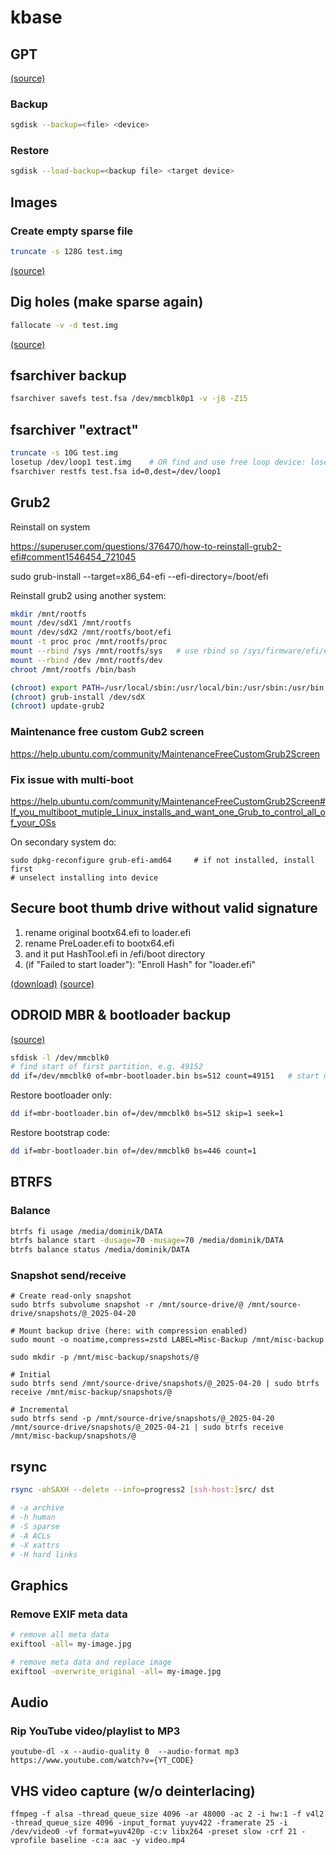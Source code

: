 # kbase

## GPT

[(source)](https://www.dedoimedo.com/computers/gpt-disk-backup-partition-table.html)

### Backup

```bash
sgdisk --backup=<file> <device>
```

### Restore

```bash
sgdisk --load-backup=<backup file> <target device>
```

## Images

### Create empty sparse file

```bash
truncate -s 128G test.img
```

[(source)](https://www.systutorials.com/handling-sparse-files-on-linux/)

## Dig holes (make sparse again)

```bash
fallocate -v -d test.img
```

[(source)](https://www.systutorials.com/handling-sparse-files-on-linux/#comment-170695)


## fsarchiver backup

```bash
fsarchiver savefs test.fsa /dev/mmcblk0p1 -v -j8 -Z15
```

## fsarchiver "extract"

```bash
truncate -s 10G test.img
losetup /dev/loop1 test.img    # OR find and use free loop device: losetup -f --show test.img
fsarchiver restfs test.fsa id=0,dest=/dev/loop1
```


## Grub2

Reinstall on system

https://superuser.com/questions/376470/how-to-reinstall-grub2-efi#comment1546454_721045

  sudo grub-install --target=x86_64-efi --efi-directory=/boot/efi

Reinstall grub2 using another system:

```bash
mkdir /mnt/rootfs
mount /dev/sdX1 /mnt/rootfs
mount /dev/sdX2 /mnt/rootfs/boot/efi
mount -t proc proc /mnt/rootfs/proc
mount --rbind /sys /mnt/rootfs/sys   # use rbind so /sys/firmware/efi/efivars is populated
mount --rbind /dev /mnt/rootfs/dev
chroot /mnt/rootfs /bin/bash

(chroot) export PATH=/usr/local/sbin:/usr/local/bin:/usr/sbin:/usr/bin:/sbin:/bin   # depending on system
(chroot) grub-install /dev/sdX
(chroot) update-grub2
```

### Maintenance free custom Gub2 screen

https://help.ubuntu.com/community/MaintenanceFreeCustomGrub2Screen

### Fix issue with multi-boot

https://help.ubuntu.com/community/MaintenanceFreeCustomGrub2Screen#If_you_multiboot_mutiple_Linux_installs_and_want_one_Grub_to_control_all_of_your_OSs

On secondary system do:
```
sudo dpkg-reconfigure grub-efi-amd64     # if not installed, install first
# unselect installing into device
```

## Secure boot thumb drive without valid signature

  1. rename original bootx64.efi to loader.efi
  2. rename PreLoader.efi to bootx64.efi
  3. and it put HashTool.efi in /efi/boot directory
  4. (if "Failed to start loader"): "Enroll Hash" for "loader.efi"

[(download)](https://blog.hansenpartnership.com/linux-foundation-secure-boot-system-released/)
[(source)](https://gitlab.com/systemrescue/systemrescue-sources/-/issues/50)


## ODROID MBR & bootloader backup

[(source)](https://forum.odroid.com/viewtopic.php?t=22930)


```bash
sfdisk -l /dev/mmcblk0
# find start of first partition, e.g. 49152
dd if=/dev/mmcblk0 of=mbr-bootloader.bin bs=512 count=49151   # start minus 1 sector
```

Restore bootloader only:

```bash
dd if=mbr-bootloader.bin of=/dev/mmcblk0 bs=512 skip=1 seek=1
```

Restore bootstrap code:

```bash
dd if=mbr-bootloader.bin of=/dev/mmcblk0 bs=446 count=1
```


## BTRFS


### Balance

```bash
btrfs fi usage /media/dominik/DATA
btrfs balance start -dusage=70 -musage=70 /media/dominik/DATA
btrfs balance status /media/dominik/DATA
```

### Snapshot send/receive

```shell
# Create read-only snapshot
sudo btrfs subvolume snapshot -r /mnt/source-drive/@ /mnt/source-drive/snapshots/@_2025-04-20

# Mount backup drive (here: with compression enabled)
sudo mount -o noatime,compress=zstd LABEL=Misc-Backup /mnt/misc-backup

sudo mkdir -p /mnt/misc-backup/snapshots/@

# Initial
sudo btrfs send /mnt/source-drive/snapshots/@_2025-04-20 | sudo btrfs receive /mnt/misc-backup/snapshots/@

# Incremental
sudo btrfs send -p /mnt/source-drive/snapshots/@_2025-04-20 /mnt/source-drive/snapshots/@_2025-04-21 | sudo btrfs receive /mnt/misc-backup/snapshots/@
```

## rsync

```bash
rsync -ahSAXH --delete --info=progress2 [ssh-host:]src/ dst

# -a archive
# -h human
# -S sparse
# -A ACLs
# -X xattrs
# -H hard links
```

## Graphics

### Remove EXIF meta data

```bash
# remove all meta data
exiftool -all= my-image.jpg

# remove meta data and replace image
exiftool -overwrite_original -all= my-image.jpg
```


## Audio

### Rip YouTube video/playlist to MP3

```
youtube-dl -x --audio-quality 0  --audio-format mp3 https://www.youtube.com/watch?v={YT_CODE}
```

## VHS video capture (w/o deinterlacing)

```shell
ffmpeg -f alsa -thread_queue_size 4096 -ar 48000 -ac 2 -i hw:1 -f v4l2 -thread_queue_size 4096 -input_format yuyv422 -framerate 25 -i /dev/video0 -vf format=yuv420p -c:v libx264 -preset slow -crf 21 -vprofile baseline -c:a aac -y video.mp4
```
